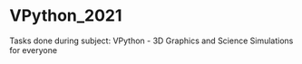 # VPython_2021
Tasks done during subject: VPython - 3D Graphics and Science Simulations for everyone 
